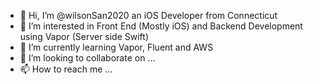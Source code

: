 - 👋 Hi, I’m @wilsonSan2020 an iOS Developer from Connecticut
- 👀 I’m interested in Front End (Mostly iOS) and Backend Development using Vapor (Server side Swift)
- 🌱 I’m currently learning Vapor, Fluent and AWS
- 💞️ I’m looking to collaborate on ...
- 📫 How to reach me ...

<!---
wilsonSan2020/wilsonSan2020 is a ✨ special ✨ repository because its `README.md` (this file) appears on your GitHub profile.
You can click the Preview link to take a look at your changes.
--->
